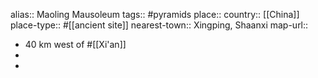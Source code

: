 alias:: Maoling Mausoleum
tags:: #pyramids 
place::
country:: [[China]] 
place-type:: #[[ancient site]] 
nearest-town:: Xingping, Shaanxi
map-url::

- 40 km west of #[[Xi'an]]
-
-